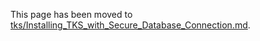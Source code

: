 This page has been moved to [tks/Installing_TKS_with_Secure_Database_Connection.md](tks/Installing_TKS_with_Secure_Database_Connection.md).